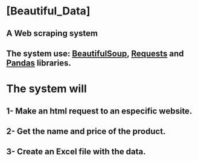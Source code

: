 # [Beautiful_Data]
## A Web scraping system
## The system use: [BeautifulSoup](https://www.crummy.com/software/BeautifulSoup/bs4/doc/), [Requests](https://requests.readthedocs.io/en/latest/) and [Pandas](https://pandas.pydata.org/docs/) libraries.
# The system will
## 1- Make an html request to an especific website.
## 2- Get the name and price of the product.
## 3- Create an Excel file with the data.
